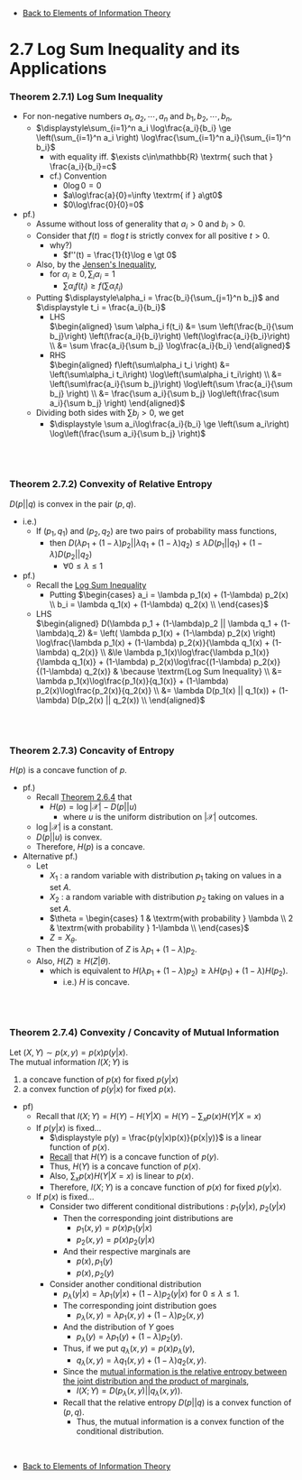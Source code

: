 * [Back to Elements of Information Theory](../../main.md)

# 2.7 Log Sum Inequality and its Applications

### Theorem 2.7.1) Log Sum Inequality
- For non-negative numbers $`a_1, a_2, \cdots, a_n`$ and $`b_1, b_2, \cdots, b_n`$,
  - $`\displaystyle\sum_{i=1}^n a_i \log\frac{a_i}{b_i} \ge \left(\sum_{i=1}^n a_i \right) \log\frac{\sum_{i=1}^n a_i}{\sum_{i=1}^n b_i}`$
    - with equality iff. $`\exists c\in\mathbb{R} \textrm{ such that } \frac{a_i}{b_i}=c`$
    - cf.) Convention
      - $`0\log0 = 0`$
      - $`a\log\frac{a}{0}=\infty \textrm{ if } a\gt0`$
      - $`0\log\frac{0}{0}=0`$
- pf.)
  - Assume without loss of generality that $`a_i \gt 0`$ and $`b_i \gt 0`$.
  - Consider that $`f(t) = t\log{t}`$ is strictly convex for all positive $`t\gt 0`$.
    - why?)
      - $`f''(t) = \frac{1}{t}\log e \gt 0`$
  - Also, by the [Jensen's Inequality](../06/note.md#theorem-262-jensens-inequality),
    - for $`\alpha_i \ge 0, \sum_i \alpha_i = 1`$
      - $`\displaystyle\sum \alpha_i f(t_i) \ge f\left(\sum\alpha_i t_i \right)`$
  - Putting $`\displaystyle\alpha_i = \frac{b_i}{\sum_{j=1}^n b_j}`$ and $`\displaystyle t_i = \frac{a_i}{b_i}`$
    - LHS   
      $`\begin{aligned}
        \sum \alpha_i f(t_i) &= \sum \left(\frac{b_i}{\sum b_j}\right) \left(\frac{a_i}{b_i}\right) \left(\log\frac{a_i}{b_i}\right) \\
        &= \sum \frac{a_i}{\sum b_j} \log\frac{a_i}{b_i}
      \end{aligned}`$
    - RHS   
      $`\begin{aligned}
        f\left(\sum\alpha_i t_i \right) &= \left(\sum\alpha_i t_i\right) \log\left(\sum\alpha_i t_i\right) \\
        &= \left(\sum\frac{a_i}{\sum b_j}\right) \log\left(\sum \frac{a_i}{\sum b_j} \right) \\
        &= \frac{\sum a_i}{\sum b_j} \log\left(\frac{\sum a_i}{\sum b_j} \right)
      \end{aligned}`$
  - Dividing both sides with $`\sum b_j \gt 0`$, we get
    - $`\displaystyle \sum a_i\log\frac{a_i}{b_i} \ge \left(\sum a_i\right) \log\left(\frac{\sum a_i}{\sum b_j} \right)`$

<br><br>

### Theorem 2.7.2) Convexity of Relative Entropy
$`D(p||q)`$ is convex in the pair $`(p,q)`$.    
- i.e.)
  - If $`(p_1, q_1)`$ and $`(p_2, q_2)`$ are two pairs of probability mass functions,
    - then $`D(\lambda p_1 + (1-\lambda)p_2 || \lambda q_1 + (1-\lambda)q_2) \le \lambda D(p_1||q_1) + (1-\lambda) D(p_2 || q_2)`$ 
      - $`\forall 0\le\lambda\le1`$
- pf.)
  - Recall the [Log Sum Inequality](#theorem-271-log-sum-inequality)
    - Putting $`\begin{cases}
        a_i = \lambda p_1(x) + (1-\lambda) p_2(x) \\
        b_i = \lambda q_1(x) + (1-\lambda) q_2(x) \\
    \end{cases}`$
  - LHS   
    $`\begin{aligned}
        D(\lambda p_1 + (1-\lambda)p_2 || \lambda q_1 + (1-\lambda)q_2) &= \left( \lambda p_1(x) + (1-\lambda) p_2(x) \right) \log\frac{\lambda p_1(x) + (1-\lambda) p_2(x)}{\lambda q_1(x) + (1-\lambda) q_2(x)} \\
        &\le \lambda p_1(x)\log\frac{\lambda p_1(x)}{\lambda q_1(x)} + (1-\lambda) p_2(x)\log\frac{(1-\lambda) p_2(x)}{(1-\lambda) q_2(x)} & \because \textrm{Log Sum Inequality} \\
        &= \lambda p_1(x)\log\frac{p_1(x)}{q_1(x)} + (1-\lambda) p_2(x)\log\frac{p_2(x)}{q_2(x)} \\
        &= \lambda D(p_1(x) || q_1(x)) + (1-\lambda) D(p_2(x) || q_2(x)) \\
    \end{aligned}`$

<br><br>

### Theorem 2.7.3) Concavity of Entropy
$`H(p)`$ is a concave function of $`p`$.
- pf.)
  - Recall [Theorem 2.6.4](../06/note.md#theorem-264) that
    - $`H(p) = \log|\mathcal{X}| - D(p||u)`$
      - where $`u`$ is the uniform distribution on $`|\mathcal{X}|`$ outcomes.
  - $`\log|\mathcal{X}|`$ is a constant.
  - $`D(p||u)`$ is convex.
  - Therefore, $`H(p)`$ is a concave.
- Alternative pf.)
  - Let
    - $`X_1`$ : a random variable with distribution $`p_1`$ taking on values in a set $`A`$.
    - $`X_2`$ : a random variable with distribution $`p_2`$ taking on values in a set $`A`$.
    - $`\theta = \begin{cases}
        1 & \textrm{with probability } \lambda \\
        2 & \textrm{with probability } 1-\lambda \\
    \end{cases}`$
    - $`Z = X_\theta`$.
  - Then the distribution of $`Z`$ is $`\lambda p_1 + (1-\lambda) p_2`$.
  - Also, $`H(Z) \ge H(Z|\theta)`$.
    - which is equivalent to $`H(\lambda p_1 + (1-\lambda) p_2) \ge \lambda H(p_1) + (1-\lambda) H(p_2)`$.
      - i.e.) $`H`$ is concave.

<br><br>

### Theorem 2.7.4) Convexity / Concavity of Mutual Information
Let $`(X,Y) \sim p(x,y) = p(x)p(y|x)`$.   
The mutual information $`I(X;Y)`$ is   
1. a concave function of $`p(x)`$ for fixed $`p(y|x)`$
2. a convex function of $`p(y|x)`$ for fixed $`p(x)`$.

- pf)
  - Recall that $`I(X;Y) = H(Y) - H(Y|X) = H(Y) - \sum_x p(x) H(Y|X=x)`$
  - If $`p(y|x)`$ is fixed...
    - $`\displaystyle p(y) = \frac{p(y|x)p(x)}{p(x|y)}`$ is a linear function of $`p(x)`$.
    - [Recall](#theorem-273-concavity-of-entropy) that $`H(Y)`$ is a concave function of $`p(y)`$.
    - Thus, $`H(Y)`$ is a concave function of $`p(x)`$.
    - Also, $`\sum_x p(x) H(Y|X=x)`$ is linear to $`p(x)`$.
    - Therefore, $`I(X;Y)`$ is a concave function of $`p(x)`$ for fixed $`p(y|x)`$.
  - If $`p(x)`$ is fixed... 
    - Consider two different conditional distributions : $`p_1(y|x)`$, $`p_2(y|x)`$
      - Then the corresponding joint distributions are
        - $`p_1(x,y) = p(x)p_1(y|x)`$
        - $`p_2(x,y) = p(x)p_2(y|x)`$
      - And their respective marginals are 
        - $`p(x), p_1(y)`$
        - $`p(x), p_2(y)`$
    - Consider another conditional distribution
      - $`p_\lambda(y|x) = \lambda p_1(y|x) + (1-\lambda) p_2(y|x)`$ for $`0 \le \lambda \le 1`$.
      - The corresponding joint distribution goes
        - $`p_\lambda(x,y) = \lambda p_1(x,y) + (1-\lambda)p_2(x,y)`$
      - And the distribution of $`Y`$ goes
        - $`p_\lambda(y) = \lambda p_1(y) + (1-\lambda) p_2(y)`$.
      - Thus, if we put $`q_\lambda(x,y) = p(x)p_\lambda(y)`$,
        - $`q_\lambda(x,y) = \lambda q_1(x,y) + (1-\lambda)q_2(x,y)`$.
      - Since the [mutual information is the relative entropy between the joint distribution and the product of marginals](../03/note.md#concept-mutual-information),
        - $`I(X;Y) = D(p_\lambda(x,y) || q_\lambda(x,y))`$.
      - Recall that the relative entropy $`D(p||q)`$ is a convex function of $`(p,q)`$.
        - Thus, the mutual information is a convex function of the conditional distribution.



<br>

* [Back to Elements of Information Theory](../../main.md)